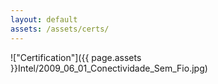 ```yaml
---
layout: default
assets: /assets/certs/
---
```

!["Certification"]({{ page.assets }}Intel/2009_06_01_Conectividade_Sem_Fio.jpg)
